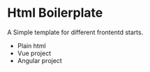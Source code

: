 # Html Boilerplate

A Simple template for different frontentd starts.

* Plain html
* Vue project
* Angular project
